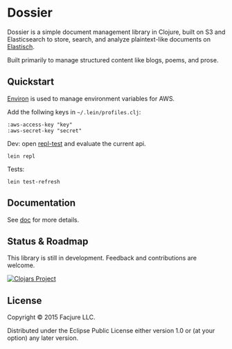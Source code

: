 Dossier
=======

Dossier is a simple document management library in Clojure, built on S3 and
Elasticsearch to store, search, and analyze plaintext-like documents on
[Elastisch](http://clojureelasticsearch.info).

Built primarily to manage structured content like blogs, poems, and prose.

## Quickstart

[Environ](https://github.com/weavejester/environ) is used to manage environment
variables for AWS.

Add the follwing keys in `~/.lein/profiles.clj`:

    :aws-access-key "key"
    :aws-secret-key "secret"

Dev: open [repl-test](test/dossier/repl_test.clj) and evaluate the current api.

	lein repl

Tests:

	lein test-refresh

## Documentation

See [doc](doc/index.md) for more details.

## Status & Roadmap

This library is still in development. Feedback and contributions are welcome.

[![Clojars Project](http://clojars.org/facjure/dossier/latest-version.svg)](http://clojars.org/facjure/dossier)

## License

Copyright © 2015 Facjure LLC.

Distributed under the Eclipse Public License either version 1.0 or (at your
option) any later version.
